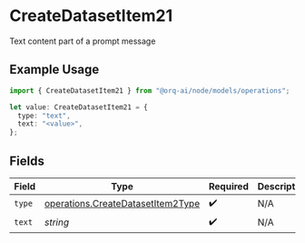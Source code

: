 # CreateDatasetItem21

Text content part of a prompt message

## Example Usage

```typescript
import { CreateDatasetItem21 } from "@orq-ai/node/models/operations";

let value: CreateDatasetItem21 = {
  type: "text",
  text: "<value>",
};
```

## Fields

| Field                                                                                  | Type                                                                                   | Required                                                                               | Description                                                                            |
| -------------------------------------------------------------------------------------- | -------------------------------------------------------------------------------------- | -------------------------------------------------------------------------------------- | -------------------------------------------------------------------------------------- |
| `type`                                                                                 | [operations.CreateDatasetItem2Type](../../models/operations/createdatasetitem2type.md) | :heavy_check_mark:                                                                     | N/A                                                                                    |
| `text`                                                                                 | *string*                                                                               | :heavy_check_mark:                                                                     | N/A                                                                                    |